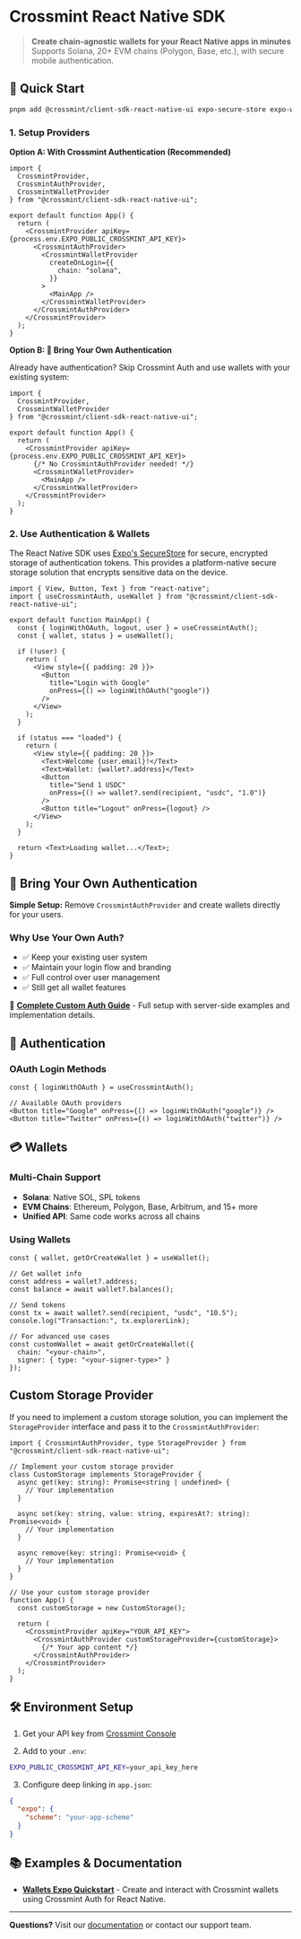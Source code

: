 # Crossmint React Native SDK

> **Create chain-agnostic wallets for your React Native apps in minutes**  
> Supports Solana, 20+ EVM chains (Polygon, Base, etc.), with secure mobile authentication.

## 🚀 Quick Start

```bash
pnpm add @crossmint/client-sdk-react-native-ui expo-secure-store expo-web-browser
```

### 1. Setup Providers

**Option A: With Crossmint Authentication (Recommended)**

```tsx
import {
  CrossmintProvider,
  CrossmintAuthProvider,
  CrossmintWalletProvider
} from "@crossmint/client-sdk-react-native-ui";

export default function App() {
  return (
    <CrossmintProvider apiKey={process.env.EXPO_PUBLIC_CROSSMINT_API_KEY}>
      <CrossmintAuthProvider>
        <CrossmintWalletProvider
          createOnLogin={{
            chain: "solana",
          }}
        >
          <MainApp />
        </CrossmintWalletProvider>
      </CrossmintAuthProvider>
    </CrossmintProvider>
  );
}
```

**Option B: 🔧 Bring Your Own Authentication**

Already have authentication? Skip Crossmint Auth and use wallets with your existing system:

```tsx
import {
  CrossmintProvider,
  CrossmintWalletProvider
} from "@crossmint/client-sdk-react-native-ui";

export default function App() {
  return (
    <CrossmintProvider apiKey={process.env.EXPO_PUBLIC_CROSSMINT_API_KEY}>
      {/* No CrossmintAuthProvider needed! */}
      <CrossmintWalletProvider>
        <MainApp />
      </CrossmintWalletProvider>
    </CrossmintProvider>
  );
}
```

### 2. Use Authentication & Wallets

The React Native SDK uses [Expo's SecureStore](https://docs.expo.dev/versions/latest/sdk/securestore/) for secure, encrypted storage of authentication tokens. This provides a platform-native secure storage solution that encrypts sensitive data on the device.

```tsx
import { View, Button, Text } from "react-native";
import { useCrossmintAuth, useWallet } from "@crossmint/client-sdk-react-native-ui";

export default function MainApp() {
  const { loginWithOAuth, logout, user } = useCrossmintAuth();
  const { wallet, status } = useWallet();

  if (!user) {
    return (
      <View style={{ padding: 20 }}>
        <Button 
          title="Login with Google" 
          onPress={() => loginWithOAuth("google")} 
        />
      </View>
    );
  }

  if (status === "loaded") {
    return (
      <View style={{ padding: 20 }}>
        <Text>Welcome {user.email}!</Text>
        <Text>Wallet: {wallet?.address}</Text>
        <Button 
          title="Send 1 USDC" 
          onPress={() => wallet?.send(recipient, "usdc", "1.0")} 
        />
        <Button title="Logout" onPress={logout} />
      </View>
    );
  }

  return <Text>Loading wallet...</Text>;
}
```

## 🔧 Bring Your Own Authentication

**Simple Setup:** Remove `CrossmintAuthProvider` and create wallets directly for your users.

### Why Use Your Own Auth?
- ✅ Keep your existing user system
- ✅ Maintain your login flow and branding  
- ✅ Full control over user management
- ✅ Still get all wallet features

📖 **[Complete Custom Auth Guide](https://docs.crossmint.com/wallets/advanced/bring-your-own-auth#react-native)** - Full setup with server-side examples and implementation details.

## 🔐 Authentication

### OAuth Login Methods
```tsx
const { loginWithOAuth } = useCrossmintAuth();

// Available OAuth providers
<Button title="Google" onPress={() => loginWithOAuth("google")} />
<Button title="Twitter" onPress={() => loginWithOAuth("twitter")} />
```

## 💳 Wallets

### Multi-Chain Support
- **Solana**: Native SOL, SPL tokens
- **EVM Chains**: Ethereum, Polygon, Base, Arbitrum, and 15+ more
- **Unified API**: Same code works across all chains

### Using Wallets
```tsx
const { wallet, getOrCreateWallet } = useWallet();

// Get wallet info
const address = wallet?.address;
const balance = await wallet?.balances();

// Send tokens
const tx = await wallet?.send(recipient, "usdc", "10.5");
console.log("Transaction:", tx.explorerLink);

// For advanced use cases
const customWallet = await getOrCreateWallet({
  chain: "<your-chain>",
  signer: { type: "<your-signer-type>" }
});
```


## Custom Storage Provider

If you need to implement a custom storage solution, you can implement the `StorageProvider` interface and pass it to the `CrossmintAuthProvider`:

```tsx
import { CrossmintAuthProvider, type StorageProvider } from "@crossmint/client-sdk-react-native-ui";

// Implement your custom storage provider
class CustomStorage implements StorageProvider {
  async get(key: string): Promise<string | undefined> {
    // Your implementation
  }

  async set(key: string, value: string, expiresAt?: string): Promise<void> {
    // Your implementation
  }

  async remove(key: string): Promise<void> {
    // Your implementation
  }
}

// Use your custom storage provider
function App() {
  const customStorage = new CustomStorage();

  return (
    <CrossmintProvider apiKey="YOUR_API_KEY">
      <CrossmintAuthProvider customStorageProvider={customStorage}>
        {/* Your app content */}
      </CrossmintAuthProvider>
    </CrossmintProvider>
  );
}
```

## 🛠️ Environment Setup

1. Get your API key from [Crossmint Console](https://staging.crossmint.com/console/projects/apiKeys)

2. Add to your `.env`:
```bash
EXPO_PUBLIC_CROSSMINT_API_KEY=your_api_key_here
```

3. Configure deep linking in `app.json`:
```json
{
  "expo": {
    "scheme": "your-app-scheme"
  }
}
```

## 📚 Examples & Documentation

- **[Wallets Expo Quickstart](https://github.com/Crossmint/wallets-expo-quickstart)** - Create and interact with Crossmint wallets using Crossmint Auth for React Native.

---

**Questions?** Visit our [documentation](https://docs.crossmint.com/introduction/about-crossmint) or contact our support team. 